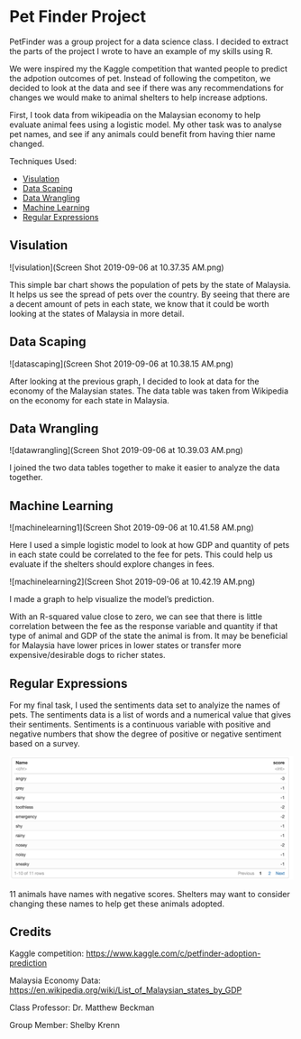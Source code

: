 # Pet Finder Project 

PetFinder was a group project for a data science class.  I decided to extract the parts of the project I wrote to have an example of my skills using R. 

We were inspired my the Kaggle competition that wanted people to predict the adpotion outcomes of pet. Instead of following the competiton, we decided to look at the data and see if there was any recommendations for changes we would make to animal shelters to help increase adptions.  

First, I took data from wikipeadia on the Malaysian economy to help evaluate animal fees using a logistic model. My other task was to analyse pet names, and see if any animals could benefit from having thier name changed. 

Techniques Used:
* [Visulation](#visulation)
* [Data Scaping](#data-scaping) 
* [Data Wrangling](#data-wrangling) 
* [Machine Learning](#machine-learning) 
* [Regular Expressions](#regular-expressions) 

## Visulation

![visulation](Screen Shot 2019-09-06 at 10.37.35 AM.png)

This simple bar chart shows the population of pets by the state of Malaysia. It helps us see the spread of pets over the country. By seeing that there are a decent amount of pets in each state, we know that it could be worth looking at the states of Malaysia in more detail.

## Data Scaping

![datascaping](Screen Shot 2019-09-06 at 10.38.15 AM.png)

After looking at the previous graph, I decided to look at data for the economy of the Malaysian states. The data table was taken from Wikipedia on the economy for each state in Malaysia.

## Data Wrangling 

![datawrangling](Screen Shot 2019-09-06 at 10.39.03 AM.png)

I joined the two data tables together to make it easier to analyze the data together.

## Machine Learning 

![machinelearning1](Screen Shot 2019-09-06 at 10.41.58 AM.png)

Here I used a simple logistic model to look at how GDP and quantity of pets in each state could be correlated to the fee for pets. This could help us evaluate if the shelters should explore changes in fees.

![machinelearning2](Screen Shot 2019-09-06 at 10.42.19 AM.png)

I made a graph to help visualize the model’s prediction.

With an R-squared value close to zero, we can see that there is little correlation between the fee as the response variable and quantity if that type of animal and GDP of the state the animal is from. It may be beneficial for Malaysia have lower prices in lower states or transfer more expensive/desirable dogs to richer states.

## Regular Expressions 

For my final task, I used the sentiments data set to analyize the names of pets.  The sentiments data is a list of words and a numerical value that gives their sentiments. Sentiments is a continuous variable with positive and negative numbers that show the degree of positive or negative sentiment based on a survey.

![regexp](https://github.com/mldigirolamo/PetFinder_FinalProject/blob/master/Screen%20Shot%202019-09-06%20at%2010.42.44%20AM.png)

11 animals have names with negative scores. Shelters may want to consider changing these names to help get these animals adopted.

## Credits

Kaggle competition: https://www.kaggle.com/c/petfinder-adoption-prediction

Malaysia Economy Data: https://en.wikipedia.org/wiki/List_of_Malaysian_states_by_GDP

Class Professor: Dr. Matthew Beckman

Group Member: Shelby Krenn
